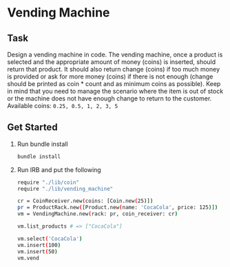 # Vending Machine

## Task
Design a vending machine in code. The vending machine, once a product is selected and the appropriate amount of money (coins) is inserted, should return that product. It should also return change (coins) if too much money is provided or ask for more money (coins) if there is not enough (change should be printed as coin * count and as minimum coins as possible).
Keep in mind that you need to manage the scenario where the item is out of stock or the machine does not have enough change to return to the customer.
Available coins: `0.25, 0.5, 1, 2, 3, 5`

## Get Started

1. Run bundle install 
    ```bash
    bundle install
    ```

2. Run IRB and put the following
   ```bash
   require "./lib/coin"
   require "./lib/vending_machine"
   
   cr = CoinReceiver.new(coins: [Coin.new(25)])
   pr = ProductRack.new([Product.new(name: 'CocaCola', price: 125)])
   vm = VendingMachine.new(rack: pr, coin_receiver: cr)
   
   vm.list_products # => ["CocaCola"]
   
   vm.select('CocaCola')
   vm.insert(100)
   vm.insert(50)
   vm.vend
   ```
